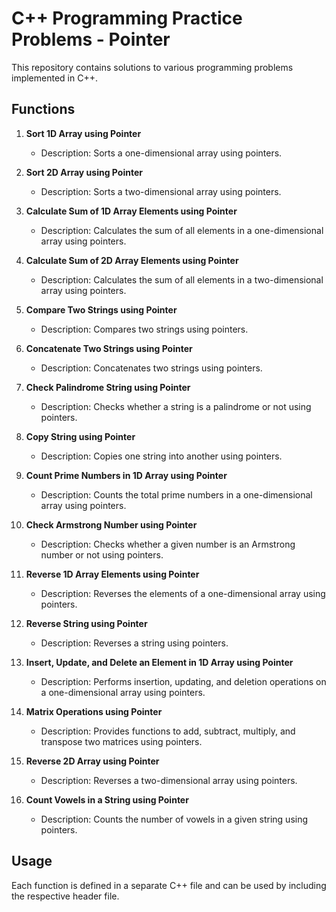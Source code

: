# C++ Programming Practice Problems - Pointer
This repository contains solutions to various programming problems implemented in C++.

## Functions

1. **Sort 1D Array using Pointer**
    - Description: Sorts a one-dimensional array using pointers.
    
2. **Sort 2D Array using Pointer**
    - Description: Sorts a two-dimensional array using pointers.
    
3. **Calculate Sum of 1D Array Elements using Pointer**
    - Description: Calculates the sum of all elements in a one-dimensional array using pointers.
    
4. **Calculate Sum of 2D Array Elements using Pointer**
    - Description: Calculates the sum of all elements in a two-dimensional array using pointers.
    
5. **Compare Two Strings using Pointer**
    - Description: Compares two strings using pointers.
    
6. **Concatenate Two Strings using Pointer**
    - Description: Concatenates two strings using pointers.
    
7. **Check Palindrome String using Pointer**
    - Description: Checks whether a string is a palindrome or not using pointers.
    
8. **Copy String using Pointer**
    - Description: Copies one string into another using pointers.
    
9. **Count Prime Numbers in 1D Array using Pointer**
    - Description: Counts the total prime numbers in a one-dimensional array using pointers.
    
10. **Check Armstrong Number using Pointer**
    - Description: Checks whether a given number is an Armstrong number or not using pointers.
    
11. **Reverse 1D Array Elements using Pointer**
    - Description: Reverses the elements of a one-dimensional array using pointers.
    
12. **Reverse String using Pointer**
    - Description: Reverses a string using pointers.
    
13. **Insert, Update, and Delete an Element in 1D Array using Pointer**
    - Description: Performs insertion, updating, and deletion operations on a one-dimensional array using pointers.
    
14. **Matrix Operations using Pointer**
    - Description: Provides functions to add, subtract, multiply, and transpose two matrices using pointers.
    
15. **Reverse 2D Array using Pointer**
    - Description: Reverses a two-dimensional array using pointers.
    
16. **Count Vowels in a String using Pointer**
    - Description: Counts the number of vowels in a given string using pointers.
    
## Usage

Each function is defined in a separate C++ file and can be used by including the respective header file.


